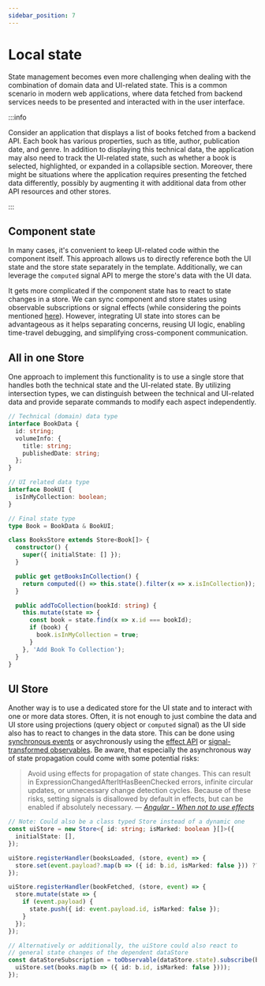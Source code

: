 ```yaml
---
sidebar_position: 7
---
```


# Local state

State management becomes even more challenging when dealing with the combination of domain data and UI-related state. This is a common scenario in modern web applications, where data fetched from backend services needs to be presented and interacted with in the user interface.

:::info

Consider an application that displays a list of books fetched from a backend API. Each book has various properties, such as title, author, publication date, and genre. In addition to displaying this technical data, the application may also need to track the UI-related state, such as whether a book is selected, highlighted, or expanded in a collapsible section. Moreover, there might be situations where the application requires presenting the fetched data differently, possibly by augmenting it with additional data from other API resources and other stores.

:::

## Component state

In many cases, it's convenient to keep UI-related code within the component itself. This approach allows us to directly reference both the UI state and the store state separately in the template. Additionally, we can leverage the `computed` signal API to merge the store's data with the UI data.

It gets more complicated if the component state has to react to state changes in a store. We can sync component and store states using observable subscriptions or signal effects (while considering the points mentioned [here](https://angular.io/guide/signals#effects)). However, integrating UI state into stores can be advantageous as it helps separating concerns, reusing UI logic, enabling time-travel debugging, and simplifying cross-component communication.

## All in one Store

One approach to implement this functionality is to use a single store that handles both the technical state and the UI-related state. By utilizing intersection types, we can distinguish between the technical and UI-related data and provide separate commands to modify each aspect independently.

```typescript
// Technical (domain) data type
interface BookData {
  id: string;
  volumeInfo: {
    title: string;
    publishedDate: string;
  };
}

// UI related data type
interface BookUI {
  isInMyCollection: boolean;
}

// Final state type
type Book = BookData & BookUI;

class BooksStore extends Store<Book[]> {
  constructor() {
    super({ initialState: [] });
  }

  public get getBooksInCollection() {
    return computed(() => this.state().filter(x => x.isInCollection));
  }

  public addToCollection(bookId: string) {
    this.mutate(state => {
      const book = state.find(x => x.id === bookId);
      if (book) {
        book.isInMyCollection = true;
      }
    }, 'Add Book To Collection');
  }
}
```

## UI Store

Another way is to use a dedicated store for the UI state and to interact with one or more data stores. Often, it is not enough to just combine the data and UI store using projections (query object or `computed` signal) as the UI side also has to react to changes in the data store. This can be done using [synchronous events](./building-blocks/event.md) or asychronously using the [effect API](https://angular.io/guide/signals#effects) or [signal-transformed observables](https://angular.io/api/core/rxjs-interop/toObservable). Be aware, that especially the asynchronous way of state propagation could come with some potential risks:

> Avoid using effects for propagation of state changes. This can result in ExpressionChangedAfterItHasBeenChecked errors, infinite circular updates, or unnecessary
> change detection cycles.
> Because of these risks, setting signals is disallowed by default in effects, but can be enabled if absolutely necessary.
> &mdash; <cite>[Angular - When not to use effects](https://angular.io/guide/signals#effects)</cite>

```typescript
// Note: Could also be a class typed Store instead of a dynamic one
const uiStore = new Store<{ id: string; isMarked: boolean }[]>({
  initialState: [],
});

uiStore.registerHandler(booksLoaded, (store, event) => {
  store.set(event.payload?.map(b => ({ id: b.id, isMarked: false })) ?? []);
});

uiStore.registerHandler(bookFetched, (store, event) => {
  store.mutate(state => {
    if (event.payload) {
      state.push({ id: event.payload.id, isMarked: false });
    }
  });
});

// Alternatively or additionally, the uiStore could also react to
// general state changes of the dependent dataStore
const dataStoreSubscription = toObservable(dataStore.state).subscribe(books => {
  uiStore.set(books.map(b => ({ id: b.id, isMarked: false })));
});
```
